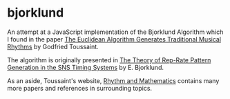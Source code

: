 # bjorklund
An attempt at a JavaScript implementation of the Bjorklund Algorithm which I found in the paper [The Euclidean Algorithm Generates Traditional Musical Rhythms](http://cgm.cs.mcgill.ca/~godfried/publications/banff.pdf) by Godfried Toussaint.

The algorithm is originally presented in [The Theory of Rep-Rate Pattern Generation in the SNS Timing Systems](https://pdfs.semanticscholar.org/c652/d0a32895afc5d50b6527447824c31a553659.pdf) by E. Bjorklund.

As an aside, Toussaint's website, [Rhythm and Mathematics](http://cgm.cs.mcgill.ca/~godfried/rhythm-and-mathematics.html) contains many more papers and references in surrounding topics.
